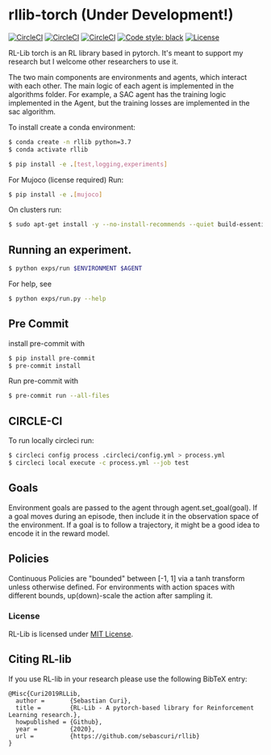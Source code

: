 # rllib-torch (Under Development!)

[![CircleCI](https://img.shields.io/circleci/build/github/sebascuri/rllib/master?label=master%20build%20and%20test&token=25c056fd6b7e322c55dd48fd0c6052b1f8800919)](https://app.circleci.com/pipelines/github/sebascuri/rllib)
[![CircleCI](https://img.shields.io/circleci/build/github/sebascuri/rllib/dev?label=dev%20build%20and%20test&token=25c056fd6b7e322c55dd48fd0c6052b1f8800919)](https://app.circleci.com/pipelines/github/sebascuri/rllib)
[![CircleCI](https://circleci.com/gh/sebascuri/rllib/tree/master.svg?style=shield&circle-token=25c056fd6b7e322c55dd48fd0c6052b1f8800919)](https://circleci.com/gh/circleci/circleci-docs/tree/teesloane-patch-5)
[![Code style: black](https://img.shields.io/badge/code%20style-black-000000.svg)](https://github.com/psf/black)
[![License](https://img.shields.io/github/license/mashape/apistatus.svg)](https://pypi.org/project/hug/)

RL-Lib torch is an RL library based in pytorch.
It's meant to support my research but I welcome other researchers to use it.

The two main components are environments and agents, which interact with each other.
The main logic of each agent is implemented in the algorithms folder.
For example, a SAC agent has the training logic implemented in the Agent, but the training
losses are implemented in the sac algorithm.

To install create a conda environment:
```bash
$ conda create -n rllib python=3.7
$ conda activate rllib
```

```bash
$ pip install -e .[test,logging,experiments]
```

For Mujoco (license required) Run:
```bash
$ pip install -e .[mujoco]
```

On clusters run:
```bash
$ sudo apt-get install -y --no-install-recommends --quiet build-essential libopenblas-dev python-opengl xvfb xauth
```


## Running an experiment.
```bash
$ python exps/run $ENVIRONMENT $AGENT
```

For help, see
```bash
$ python exps/run.py --help
```

## Pre Commit
install pre-commit with
```bash
$ pip install pre-commit
$ pre-commit install
```

Run pre-commit with
```bash
$ pre-commit run --all-files
```


## CIRCLE-CI

To run locally circleci run:
```bash
$ circleci config process .circleci/config.yml > process.yml
$ circleci local execute -c process.yml --job test
```

## Goals
Environment goals are passed to the agent through agent.set_goal(goal).
If a goal moves during an episode, then include it in the observation space of the environment.
If a goal is to follow a trajectory, it might be a good idea to encode it in the reward model.

## Policies
Continuous Policies are "bounded" between [-1, 1] via a tanh transform unless otherwise defined.
For environments with action spaces with different bounds, up(down)-scale the action after sampling it.

### License
RL-Lib is licensed under [MIT License](LICENSE).

## Citing RL-lib

If you use RL-lib in your research please use the following BibTeX entry:
```text
@Misc{Curi2019RLLib,
  author =       {Sebastian Curi},
  title =        {RL-Lib - A pytorch-based library for Reinforcement Learning research.},
  howpublished = {Github},
  year =         {2020},
  url =          {https://github.com/sebascuri/rllib}
}
```
